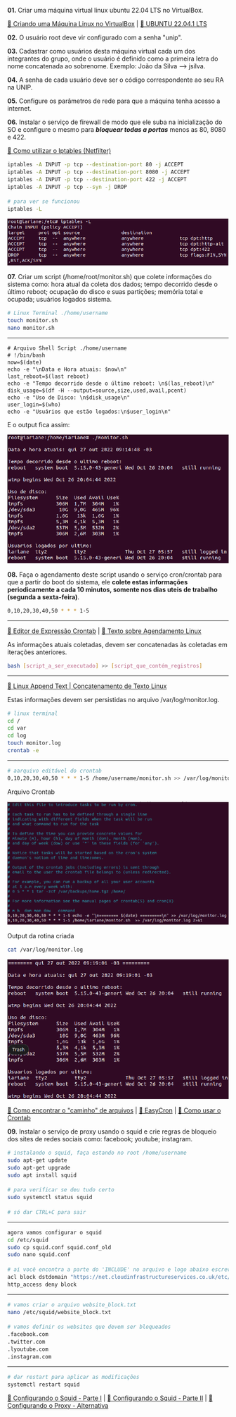 <p><b>01.</b> Criar uma máquina virtual linux ubuntu 22.04 LTS no VirtualBox.</p>

[🔗 Criando uma Máquina Linux no VirtualBox](https://www.youtube.com/watch?v=7FCYFy0J4NQ) | [🔗 UBUNTU 22.04.1 LTS](https://ubuntu.com/download/desktop)
<p><b>02.</b> O usuário root deve vir configurado com a senha "unip".</p>
<p><b>03.</b> Cadastrar como usuários desta máquina virtual cada um dos integrantes do grupo, onde o usuário é definido como a primeira letra do nome concatenada ao sobrenome. Exemplo: João da Silva --> jsilva.</p>
<p><b>04.</b> A senha de cada usuário deve ser o código correspondente ao seu RA na UNIP.</p>
<p><b>05.</b> Configure os parâmetros de rede para que a máquina tenha acesso a internet.</p>
<p><b>06.</b> Instalar o serviço de firewall de modo que ele suba na inicialização do SO e configure o mesmo para <b><i>bloquear todas a portas</i></b> menos as 80, 8080 e 422.</p>

[🔗 Como utilizar o Iptables (Netfilter)](https://terminalroot.com.br/2014/11/como-utilizar-o-iptables-netfilter.html)

```bash
iptables -A INPUT -p tcp --destination-port 80 -j ACCEPT
iptables -A INPUT -p tcp --destination-port 8080 -j ACCEPT
iptables -A INPUT -p tcp --destination-port 422 -j ACCEPT
iptables -A INPUT -p tcp --syn -j DROP

# para ver se funcionou
iptables -L
```

<img src='iptables.png'/>

<p><b>07.</b> Criar um script (/home/root/monitor.sh) que colete informações do sistema como: hora atual da coleta dos dados; tempo decorrido desde o último reboot; ocupação do disco e suas partições; memória total e ocupada; usuários logados sistema.</p>

```bash
# Linux Terminal ./home/username
touch monitor.sh
nano monitor.sh
```
------------
```shell
# Arquivo Shell Script ./home/username
# !/bin/bash
now=$(date)
echo -e "\nData e Hora atuais: $now\n"
last_reboot=$(last reboot)
echo -e "Tempo decorrido desde o último reboot: \n$(las_reboot)\n"
disk_usage=$(df -H --output=source,size,used,avail,pcent)
echo -e "Uso de Disco: \n$disk_usage\n"
user_login=$(who)
echo -e "Usuários que estão logados:\n$user_login\n"
```

<p> E o output fica assim: </p>

<img src='shelloutput.png'/>

<p><b>08.</b>  Faça o agendamento deste script usando o serviço cron/crontab para que a partir do boot do sistema, ele <b>colete estas informações periodicamente a cada 10 minutos, somente nos dias uteis de trabalho (segunda a sexta-feira)</b>.</p>


```bash
0,10,20,30,40,50 * * * 1-5
```

---
[🔗 Editor de Expressão Crontab](https://crontab.guru/#0,10,20,30,40,50_*_*_*_1-5) | [🔗 Texto sobre Agendamento Linux](https://www.digitalocean.com/community/tutorials/how-to-use-cron-to-automate-tasks-ubuntu-1804-pt)

As informações atuais coletadas, devem ser concatenadas às coletadas em iterações anteriores.

```bash
bash [script_a_ser_executado] >> [script_que_contém_registros]
```

---
[🔗 Linux Append Text | Concatenamento de Texto Linux](https://www.cyberciti.biz/faq/linux-append-text-to-end-of-file/)

Estas informações devem ser persistidas no arquivo /var/log/monitor.log.

```bash
# linux terminal 
cd /
cd var
cd log
touch monitor.log
crontab -e
```
---
```bash
# aarquivo editável do crontab
0,10,20,30,40,50 * * * 1-5 /home/username/monitor.sh >> /var/log/monitor.log
```

<p> Arquivo Crontab </p>

<img src='crontab.png'/>

<p> Output da rotina criada </p>

```bash
cat /var/log/monitor.log
```

<img src='crontaboutput.png'/>

[🔗 Como encontrar o "caminho" de arquivos](https://www.tecmint.com/35-practical-examples-of-linux-find-command/) | [🔗 EasyCron](https://www.easycron.com/user) | [🔗 Como usar o Crontab](https://www.youtube.com/watch?v=Qf5SPjHzvyw)

<p><b>09.</b> Instalar o serviço de proxy usando o squid e crie regras de bloqueio dos sites de redes sociais como: facebook; youtube; instagram.</p>

```bash
# instalando o squid, faça estando no root /home/username
sudo apt-get update
sudo apt-get upgrade
sudo apt install squid

# para verificar se deu tudo certo
sudo systemctl status squid

# só dar CTRL+C para sair
```

---
```bash
agora vamos configurar o squid
cd /etc/squid
sudo cp squid.conf squid.conf_old
sudo nano squid.conf

# ai você encontra a parte do 'INCLUDE' no arquivo e logo abaixo escreve
acl block dstdomain "https://net.cloudinfrastructureservices.co.uk/etc/squid/website_block.txt"
http_access deny block
```

---
```bash
# vamos criar o arquivo website_block.txt
nano /etc/squid/website_block.txt

# vamos definir os websites que devem ser bloqueados
.facebook.com
.twitter.com
.lyoutube.com
.instagram.com
```

---
```bash
# dar restart para aplicar as modificações
systemctl restart squid
```

[🔗 Configurando o Squid - Parte I](https://cloudinfrastructureservices.co.uk/how-to-block-websites-using-squid-proxy-server/) | [🔗 Configurando o Squid - Parte II](https://www.youtube.com/watch?v=YIuiyKihehA) | [🔗 Configurando o Proxy - Alternativa](https://www.youtube.com/watch?v=SH7RoalsjdQ)
